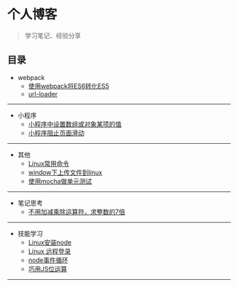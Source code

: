 # 个人博客
> 学习笔记、经验分享

## 目录
* webpack
    * [使用webpack将ES6转化ES5](https://github.com/smallmonsters/Blog/blob/master/201911/2.md)
    * [url-loader](https://github.com/smallmonsters/Blog/blob/master/201911/3.md)
---
* 小程序
    * [小程序中设置数组或对象某项的值](https://github.com/smallmonsters/Blog/blob/master/201911/4.md)
    * [小程序阻止页面滑动](https://github.com/smallmonsters/Blog/blob/master/201911/5.md)
---
* 其他
    * [Linux常用命令](https://github.com/smallmonsters/Blog/blob/master/201911/6.md)
    * [window下上传文件到linux](https://github.com/smallmonsters/Blog/blob/master/201911/7.md)
    * [使用mocha做单元测试](https://github.com/smallmonsters/Blog/blob/master/201911/1.md)
---
* 笔记思考
    * [不用加减乘除运算符，求整数的7倍](https://github.com/smallmonsters/Blog/blob/master/201911/8.md)
---
* 技能学习
    * [Linux安装node](https://blog.csdn.net/putao2062/article/details/79647597)
    * [Linux 远程登录](https://www.runoob.com/linux/linux-remote-login.html)
    * [node事件循环](http://www.ruanyifeng.com/blog/2018/02/node-event-loop.html)
    * [巧用JS位运算](https://juejin.im/post/5a9ebc376fb9a028c6753d0e)
----
